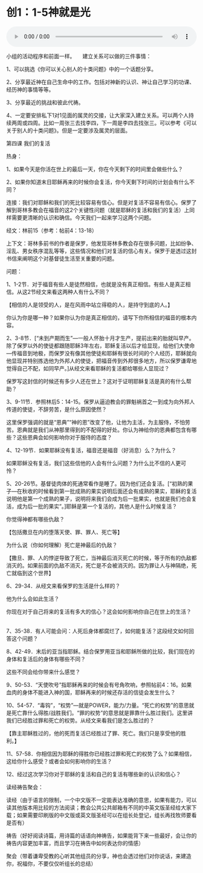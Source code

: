 # 创1：1-5神就是光

<audio style="width: 100%;" preload="false" controls controlslist="nodownload"><source src="//file.simai.life/audio/mp3/old/12215.mp3" type="audio/mpeg">Your browser does not support the audio element.</audio>


<p>小组的活动程序和前面一样。&nbsp;&nbsp; &nbsp; 建立关系可以做的三件事情：&nbsp;</p>

<p>1、可以挑选《你可以关心别人的十类问题》中的一个话题分享。&nbsp;&nbsp; &nbsp;</p>

<p>2、分享最近神在自己生命中的工作。包括对神新的认识、神让自己学习的功课、经历神的事情等等。&nbsp;&nbsp; &nbsp;</p>

<p>3、分享最近的挑战和彼此代祷。&nbsp;&nbsp; &nbsp;</p>

<p>4、一定要安排私下1对1见面的属灵的交接，让大家深入建立关系。可以两个人持续两周或四周。比如一周张三去找李四，下一周是李四去找张三。可以参考《可以关于别人的十类问题》。但是一定要涉及属灵的层面。&nbsp;&nbsp; &nbsp;</p>

<p>第四课 我们的复活&nbsp;&nbsp; &nbsp;</p>

<p>热身：&nbsp;&nbsp; &nbsp;</p>

<p>1、如果今天是你活在世上的最后一天，你在今天剩下的时间里会做些什么？&nbsp;&nbsp;&nbsp;&nbsp; &nbsp;</p>

<p>2、如果你知道末日耶稣再来的时候你会复活，你今天剩下时间的计划会有什么不同？&nbsp;&nbsp;&nbsp;&nbsp; &nbsp;</p>

<p>连接：我们对耶稣和我们的死比较容易有信心。但是对复活不容易有信心。保罗了解到哥林多教会在福音的这2个关键性问题（就是耶稣的复活和我们的复活）上同样需要更清晰的认识和确信。今天我们一起来学习这两个问题。&nbsp;&nbsp; &nbsp;</p>

<p>经文：林前15（参考：帖前4：13-18）&nbsp;&nbsp;&nbsp;&nbsp; &nbsp;</p>

<p>上下文：哥林多前书的作者是保罗，他发现哥林多教会存在很多问题，比如纷争、淫乱、男女秩序混乱等等，这些情况和他们对复活的信心有关。保罗于是透过这封书信来阐明这个对基督徒生活至关重要的问题。&nbsp;&nbsp;&nbsp;&nbsp; &nbsp;</p>

<p>问题：&nbsp;&nbsp; &nbsp;</p>

<p>1、1-2节．对于福音有些人是徒然相信，也就是没有真正相信。有些人是真正相信。从这2节经文来看这两种人有什么不同？&nbsp;&nbsp; &nbsp; &nbsp; &nbsp;</p>

<p>【相信的人是领受的人，是在风雨中站立得稳的人，是持守到底的人。】&nbsp;&nbsp; &nbsp; &nbsp; &nbsp;</p>

<p>你认为你是哪一种？如果你认为你是真正相信的，请写下你所相信的福音的根本内容。&nbsp;&nbsp;&nbsp;&nbsp; &nbsp;</p>

<p>2、3-8节．[“未到产期而生”—一般人怀胎十月才生产，提前出来的胎就叫早产。除了保罗以外的使徒都跟随耶稣3年左右，耶稣复活以后才给显现，给他们大使命—传福音到地极，而保罗没有像其他使徒和耶稣有很长时间的个人经历，耶稣就向他显现并特别拣选他为外邦人的使徒，把福音传到外邦很多地方，所以保罗谦卑地觉得自己不配，如同早产。]从经文来看耶稣的复活都给哪些人显现过？&nbsp;&nbsp; &nbsp; &nbsp; &nbsp;</p>

<p>保罗写这封信的时候还有多少人还在世上？这对于证明耶稣复活是真的有什么帮助？&nbsp;&nbsp; &nbsp;</p>

<p>3、9-11节．参照林后5：14-15。保罗从逼迫教会的罪魁祸首之一到成为向外邦人传道的使徒，不辞劳苦，是什么原因使然？&nbsp;&nbsp; &nbsp; &nbsp; &nbsp;</p>

<p>这里保罗强调的就是“恩典”“神的恩”改变了他，让他为主活，为主服侍，不怕劳苦。恩典就是我们从神那里得到的不配得的好处。你认为神给你的恩典都包含有哪些？这些恩典会如何影响你对于服侍的态度？&nbsp;&nbsp; &nbsp;</p>

<p>4、12-19节．如果耶稣没有复活，福音还是福音（好消息）么？为什么？&nbsp;&nbsp; &nbsp; &nbsp; &nbsp;</p>

<p>如果耶稣没有复活，我们这些信他的人会有什么问题？为什么比不信的人更可怜？&nbsp;&nbsp;&nbsp;&nbsp; &nbsp;</p>

<p>5、20-26节。基督徒肉体的死通常看作是睡了。因为他们还会复活。[“初熟的果子—在秋收的时候看到第一批成熟的果实说明后面还会有成熟的果实，耶稣的复活说明他是第一个成熟的果子，说明将来我们会成为后一批果实，也就是我们也会复活，成为后一批的果实”。]耶稣是第一个复活的，其他人是什么时候复活？&nbsp;&nbsp; &nbsp;</p>

<p>你觉得神都有哪些仇敌？&nbsp;&nbsp;&nbsp; &nbsp;</p>

<p>【包括撒旦在内的堕落天使、罪、罪人、死亡等】&nbsp;&nbsp; &nbsp;</p>

<p>为什么说（你如何理解）死亡是神最后的仇敌？&nbsp;&nbsp; &nbsp;&nbsp;&nbsp;&nbsp; &nbsp;</p>

<p>【撒旦、罪、人的悖逆导致了死亡，当神最后消灭死亡的时候，等于所有的仇敌都消灭的。如果前面的仇敌不消灭，死亡是不会被消灭的。因为罪让人与神隔绝，死亡就临到这个世界】&nbsp;&nbsp; &nbsp;</p>

<p>6、29-34．从经文来看保罗的生活是什么样的？&nbsp;&nbsp;&nbsp;&nbsp; &nbsp; &nbsp; &nbsp;</p>

<p>他为什么会如此生活？&nbsp;&nbsp;&nbsp;&nbsp;&nbsp;&nbsp; &nbsp; &nbsp; &nbsp;</p>

<p>你现在对于自己将来的复活有多大的信心？这会如何影响你自己在世上的生活？&nbsp;&nbsp;&nbsp; &nbsp;</p>

<p>7、35-38．有人可能会问：人死后身体都腐烂了，如何能复活？这段经文如何回答这个问题？&nbsp;&nbsp; &nbsp;</p>

<p>8、42-49．末后的亚当指耶稣。结合保罗用亚当和耶稣所做的比较，我们现在的身体和复活后的身体有哪些不同？&nbsp;&nbsp;&nbsp;&nbsp; &nbsp; &nbsp; &nbsp;</p>

<p>这些不同会给你带来什么感觉？&nbsp;&nbsp; &nbsp;</p>

<p>9、50-53．“天使吹号”指耶稣再来的时候会有号角吹响，参照帖前4：16。如果血肉的身体不能进入神的国，耶稣再来的时候还存活的信徒会发生什么？&nbsp;&nbsp; &nbsp;</p>

<p>10、54-57．“毒钩”，“权势”—就是POWER，能力/力量。“死亡的权势”的意思就是死亡靠什么得胜/战胜我们。“罪的权势”的意思就是罪靠什么胜过我们。这里讲我们已经胜过罪和死亡的权势。从经文来看我们是怎么胜过的？</p>

<p>【靠主耶稣胜过的，他的死而复活已经胜过了罪、死亡。我们只是享受他的胜利。】&nbsp;&nbsp; &nbsp;</p>

<p>11、57-58．你相信因为耶稣的得胜你已经胜过罪和死亡的权势了么？如果相信，这给你什么感受？或者会如何影响你的生活？&nbsp;&nbsp;&nbsp;&nbsp; &nbsp;</p>

<p>12、经过这次学习你对于耶稣的复活和自己的复活有哪些新的认识和信心？&nbsp;&nbsp; &nbsp;</p>

<p>读经祷告聚会：&nbsp;&nbsp; &nbsp; &nbsp; &nbsp;</p>

<p>读经（由于语言的限制，一个中文版不一定能表达准确的意思，如果有能力，可以读其他版本用比较的方法阅读；教会公共公共邮箱有不同的中英文版圣经给大家下载；如果需要印刷版的中文版或英文版圣经可以在组长处登记，组长再找牧师要看是否有）&nbsp;&nbsp; &nbsp; &nbsp; &nbsp;</p>

<p>祷告（好好阅读诗篇，用诗篇的话语向神祷告，如果能背下来一些最好，会让你的祷告内容更加丰富，而且学习在祷告中如何表达你的情感）&nbsp;&nbsp; &nbsp; &nbsp; &nbsp;</p>

<p>聚会（带着谦卑受教的心听其他组员的分享，神也会透过他们对你说话，来建造你，祝福你，不要仅仅听组长的总结）</p>